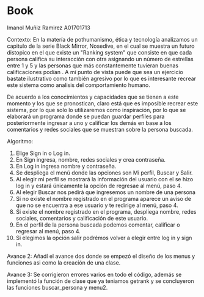 # Book

Imanol Muñiz Ramirez A01701713

Contexto:
En la matería de pothumanismo, ética y tecnología analizamos un capitulo de la serie Black Mirror, Nosedive, en el cual se muestra un futuro distopico en el que existe un "Ranking system" que consiste en que cada persona califica su interacción con otra asignando un número de estrellas entre 1 y 5 y las personas que más constantemente tuvieran buenas calificaciones podían . A mí punto de vista puede que sea un ejercicio bastate ilustrativo como también agresivo por lo que es interesante recrear este sistema como analisis del comportamiento humano.

De acuerdo a los conocimientos y capacidades que se tienen a este momento y los que se pronostican, claro está que es imposible recrear este sistema, por lo que solo lo utilizaremos como inspiración, por lo que se elaborará un programa donde se puedan guardar perfiles para posteriormente ingresar a uno y calificar los demás en base a los comentarios y redes sociales que se muestran sobre la persona buscada. 

Algoritmo:

1. Elige Sign in o Log in.
2. En Sign ingresa, nombre, redes sociales y crea contraseña.
3. En Log in ingresa nombre y contraseña.
4. Se despliega el menú donde las opciones son Mi perfil, Buscar y Salir.
5. Al elegir mi perfil se mostrará la información del usuario con el se hizo log in y estará únicamente la opción de regresae al menú, paso 4.
6. Al elegir Buscar nos pedirá que ingresemos un nombre de una persona
7. Si no existe el nombre registrado en el programa aparece un aviso de que no se encuentra a ese usuario y te redirige al menú, paso 4.
8. Si existe el nombre registrado en el programa, despliega nombre, redes sociales, comentarios y calificación de este usuario.
9. En el perfil de la persona buscada podemos comentar, calificar o regresar al menú, paso 4.
10. Si elegimos la opción salir podrémos volver a elegir entre log in y sign in.  

Avance 2: Añadí el avance dos donde se empezó el diseño de los menus y funciones asi como la creación de una clase.

Avance 3: Se corrigieron errores varios en todo el código, además se implementó la función de clase que ya teniamos getrank y se concluyeron las funciones buscar_persona y menu2. 
